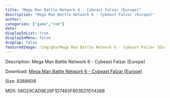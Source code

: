```yaml
---
title: "Mega Man Battle Network 6 - Cybeast Falzar (Europe)"
description: "Mega Man Battle Network 6 - Cybeast Falzar (Europe)"
author: 
categories: ["game","rom"]
date: 
displayInList: true
displayInMenu: false
dropCap: false
featuredImage: /img/gba/Mega Man Battle Network 6 - Cybeast Falzar [Europe].jpg
---
```


Description: Mega Man Battle Network 6 - Cybeast Falzar (Europe)

Download: <a style="text-decoration:underline;" href="https://mega.nz/#!3HY2Haob!_Z9uWj6-1o8F0d8_eJCO6E2ZsFJ-_lmvw_NTATkomfQ" target = "_blank" rel = "nofollow" > Mega Man Battle Network 6 - Cybeast Falzar (Europe)</a>

Size: 8388608

MD5: 56D29CAD9E26F1D7465F803ED1D1426B

